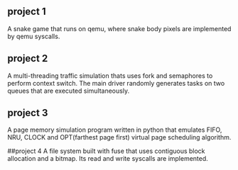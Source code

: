 ## project 1
A snake game that runs on qemu, where snake body pixels are implemented by qemu syscalls. 

## project 2
A multi-threading traffic simulation thats uses fork and semaphores to perform context switch. The main driver randomly generates tasks on two queues that are executed simultaneously.

## project 3
A page memory simulation program written in python that emulates FIFO, NRU, CLOCK and OPT(farthest page first) virtual page scheduling algorithm.

##project 4
A file system built with fuse that uses contiguous block allocation and a bitmap. Its read and write syscalls are implemented.  

